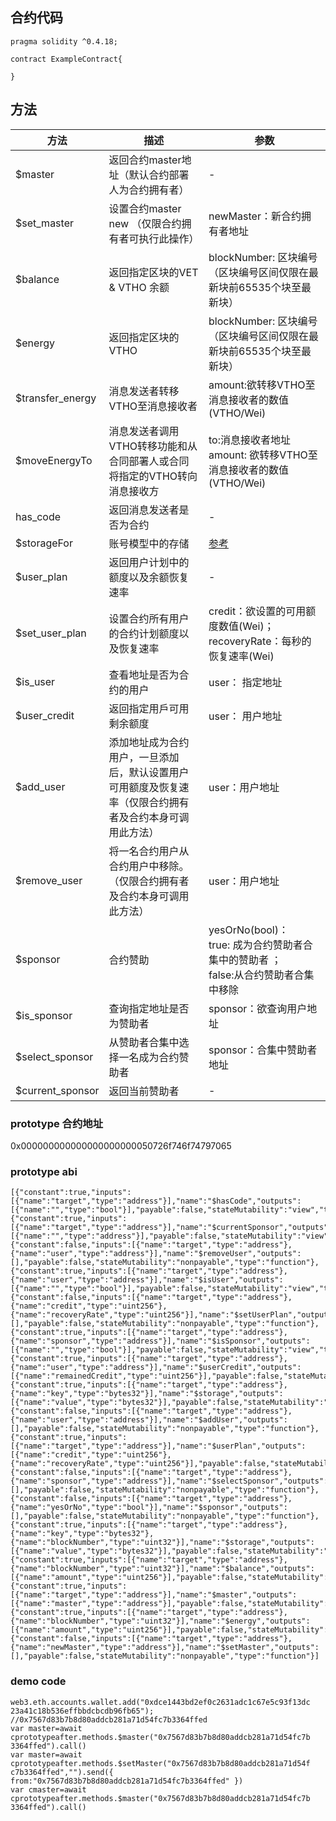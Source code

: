 ## 合约代码
 
```
pragma solidity ^0.4.18;

contract ExampleContract{
    
}
```

##  方法
|方法|描述| 参数|
|---|---|----|
|$master|返回合约master地址（默认合约部署人为合约拥有者）|-|
|$set_master|设置合约master new （仅限合约拥有者可执行此操作）|newMaster：新合约拥有者地址|
|$balance|返回指定区块的VET & VTHO 余额 |blockNumber: 区块编号（区块编号区间仅限在最新块前65535个块至最新块）|
|$energy|返回指定区块的VTHO |blockNumber: 区块编号（区块编号区间仅限在最新块前65535个块至最新块）|
|$transfer_energy| 消息发送者转移VTHO至消息接收者  |amount:欲转移VTHO至消息接收者的数值(VTHO/Wei)|
|$moveEnergyTo|消息发送者调用VTHO转移功能和从合同部署人或合同将指定的VTHO转向消息接收方|to:消息接收者地址<br>amount: 欲转移VTHO至消息接收者的数值(VTHO/Wei)|
|has_code|返回消息发送者是否为合约 |-|
|$storageFor|账号模型中的存储|[参考](https://solidity.readthedocs.io/en/v0.4.24/miscellaneous.html#layout-of-state-variables-in-storage)|
|$user_plan|返回用户计划中的额度以及余额恢复速率|-|
|$set_user_plan|设置合约所有用户的合约计划额度以及恢复速率 |credit：欲设置的可用额度数值(Wei)；recoveryRate：每秒的恢复速率(Wei)|
|$is_user|查看地址是否为合约的用户 |user： 指定地址|
|$user_credit|返回指定用戶可用剩余额度|user： 用户地址|
|$add_user|添加地址成为合约用户，一旦添加后，默认设置用户可用额度及恢复速率（仅限合约拥有者及合约本身可调用此方法）|user：用户地址|
|$remove_user|将一名合约用户从合约用户中移除。（仅限合约拥有者及合约本身可调用此方法）|user：用户地址|
|$sponsor|合约赞助 |yesOrNo(bool)：<br>true: 成为合约赞助者合集中的赞助者 ； <br>false:从合约赞助者合集中移除|
|$is_sponsor|查询指定地址是否为赞助者 |sponsor：欲查询用户地址|
|$select_sponsor|从赞助者合集中选择一名成为合约赞助者|sponsor：合集中赞助者地址|
|$current_sponsor|返回当前赞助者|-|

### prototype 合约地址 
0x000000000000000000000050726f746f74797065
### prototype abi 

```
[{"constant":true,"inputs":[{"name":"target","type":"address"}],"name":"$hasCode","outputs":[{"name":"","type":"bool"}],"payable":false,"stateMutability":"view","type":"function"},{"constant":true,"inputs":[{"name":"target","type":"address"}],"name":"$currentSponsor","outputs":[{"name":"","type":"address"}],"payable":false,"stateMutability":"view","type":"function"},{"constant":false,"inputs":[{"name":"target","type":"address"},{"name":"user","type":"address"}],"name":"$removeUser","outputs":[],"payable":false,"stateMutability":"nonpayable","type":"function"},{"constant":true,"inputs":[{"name":"target","type":"address"},{"name":"user","type":"address"}],"name":"$isUser","outputs":[{"name":"","type":"bool"}],"payable":false,"stateMutability":"view","type":"function"},{"constant":false,"inputs":[{"name":"target","type":"address"},{"name":"credit","type":"uint256"},{"name":"recoveryRate","type":"uint256"}],"name":"$setUserPlan","outputs":[],"payable":false,"stateMutability":"nonpayable","type":"function"},{"constant":true,"inputs":[{"name":"target","type":"address"},{"name":"sponsor","type":"address"}],"name":"$isSponsor","outputs":[{"name":"","type":"bool"}],"payable":false,"stateMutability":"view","type":"function"},{"constant":true,"inputs":[{"name":"target","type":"address"},{"name":"user","type":"address"}],"name":"$userCredit","outputs":[{"name":"remainedCredit","type":"uint256"}],"payable":false,"stateMutability":"view","type":"function"},{"constant":true,"inputs":[{"name":"target","type":"address"},{"name":"key","type":"bytes32"}],"name":"$storage","outputs":[{"name":"value","type":"bytes32"}],"payable":false,"stateMutability":"view","type":"function"},{"constant":false,"inputs":[{"name":"target","type":"address"},{"name":"user","type":"address"}],"name":"$addUser","outputs":[],"payable":false,"stateMutability":"nonpayable","type":"function"},{"constant":true,"inputs":[{"name":"target","type":"address"}],"name":"$userPlan","outputs":[{"name":"credit","type":"uint256"},{"name":"recoveryRate","type":"uint256"}],"payable":false,"stateMutability":"view","type":"function"},{"constant":false,"inputs":[{"name":"target","type":"address"},{"name":"sponsor","type":"address"}],"name":"$selectSponsor","outputs":[],"payable":false,"stateMutability":"nonpayable","type":"function"},{"constant":false,"inputs":[{"name":"target","type":"address"},{"name":"yesOrNo","type":"bool"}],"name":"$sponsor","outputs":[],"payable":false,"stateMutability":"nonpayable","type":"function"},{"constant":true,"inputs":[{"name":"target","type":"address"},{"name":"key","type":"bytes32"},{"name":"blockNumber","type":"uint32"}],"name":"$storage","outputs":[{"name":"value","type":"bytes32"}],"payable":false,"stateMutability":"view","type":"function"},{"constant":true,"inputs":[{"name":"target","type":"address"},{"name":"blockNumber","type":"uint32"}],"name":"$balance","outputs":[{"name":"amount","type":"uint256"}],"payable":false,"stateMutability":"view","type":"function"},{"constant":true,"inputs":[{"name":"target","type":"address"}],"name":"$master","outputs":[{"name":"master","type":"address"}],"payable":false,"stateMutability":"view","type":"function"},{"constant":true,"inputs":[{"name":"target","type":"address"},{"name":"blockNumber","type":"uint32"}],"name":"$energy","outputs":[{"name":"amount","type":"uint256"}],"payable":false,"stateMutability":"view","type":"function"},{"constant":false,"inputs":[{"name":"target","type":"address"},{"name":"newMaster","type":"address"}],"name":"$setMaster","outputs":[],"payable":false,"stateMutability":"nonpayable","type":"function"}]
```



### demo code 

```
web3.eth.accounts.wallet.add("0xdce1443bd2ef0c2631adc1c67e5c93f13dc 23a41c18b536effbbdcbcdb96fb65"); //0x7567d83b7b8d80addcb281a71d54fc7b3364ffed 
var master=await cprototypeafter.methods.$master("0x7567d83b7b8d80addcb281a71d54fc7b 3364ffed").call() 
var master=await cprototypeafter.methods.$setMaster("0x7567d83b7b8d80addcb281a71d54f c7b3364ffed","").send({ 
from:"0x7567d83b7b8d80addcb281a71d54fc7b3364ffed" }) 
var cmaster=await cprototypeafter.methods.$master("0x7567d83b7b8d80addcb281a71d54fc7b 3364ffed").call() 
```
    





